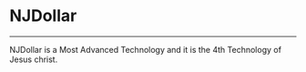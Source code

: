 # NJDollar
-----------

NJDollar   is a  Most  Advanced   Technology   and  it  is    the 4th   Technology   of  Jesus  christ.


